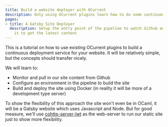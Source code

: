 ```yaml
---
title: Build a website deployer with OCurrent
description: Only using OCurrent plugins learn how to do some continuous deployment
pages:
- title: A Gatsby Site Deployer
  description: Setup the entry point of the pipeline to watch Github and pull from
    it to get the latest content
---
```



This is a tutorial on how to use existing OCurrent plugins to build a continuous deployment service for your website. It will be relatively simple, but the concepts should transfer nicely.

We will learn to: 

 - Monitor and pull in our site content from Github
 - Configure an environment in the pipeline to build the site 
 - Build and deploy the site using Docker (in reality it will be more of a development type server)  

To show the flexibility of this approach the site won't even be in OCaml, it will be a Gatsby website which uses Javascript and Node. But for good measure, we'll use [cohttp-server-lwt](https://github.com/mirage/ocaml-cohttp) as the web-server to run our static site just to show more flexibility.

